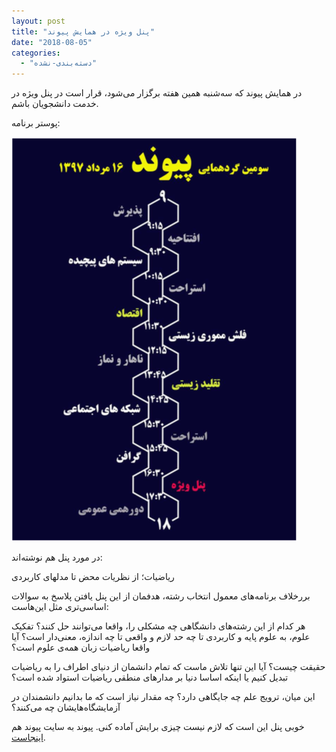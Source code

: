 ```yaml
---
layout: post
title: "پنل ویژه در همایش پیوند"
date: "2018-08-05"
categories: 
  - "دسته‌بندی-نشده"
---
```


در همایش پیوند که سه‌شنبه همین هفته برگزار می‌شود، قرار است در پنل ویژه در خدمت دانشجویان باشم.

پوستر برنامه:

![](assets/images/peyvand3-poster.png)

در مورد پنل هم نوشته‌اند:

ریاضیات؛ از نظریات محض تا مدلهای کاربردی

بررخلاف برنامه‌های معمول انتخاب رشته، هدفمان از این پنل یافتن پلاسخ به سوالات اساسی‌تری مثل این‌هاست:

هر کدام از این رشته‌های دانشگاهی چه مشکلی را، واقعا می‌توانند حل کنند؟ تفکیک علوم، به علوم پایه و کاربردی تا چه حد لازم و واقعی تا چه اندازه، معنی‌دار است؟ آیا واقعا ریاضیات زبان همه‌ی علوم است؟

حقیقت چیست؟ آیا این تنها تلاش ماست که تمام دانشمان از دنیای اطراف را به ریاضیات تبدیل کنیم یا اینکه اساسا دنیا بر مدارهای منطقی ریاضیات استواد شده است؟

این میان، ترویج علم چه جایگاهی دارد؟ چه مقدار نیاز است که ما بدانیم دانشمندان در آزمایشگاه‌هایشان چه می‌کنند؟

خوبی پنل این است که لازم نیست چیزی برایش آماده کنی. پیوند به سایت پیوند هم [اینجاست](http://peyvand.me/).
